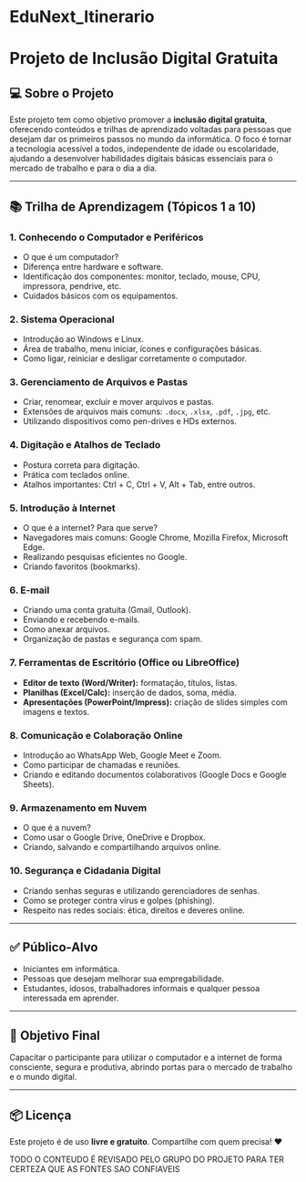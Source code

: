 # EduNext_Itinerario
# Projeto de Inclusão Digital Gratuita

## 💻 Sobre o Projeto

Este projeto tem como objetivo promover a **inclusão digital gratuita**, oferecendo conteúdos e trilhas de aprendizado voltadas para pessoas que desejam dar os primeiros passos no mundo da informática. O foco é tornar a tecnologia acessível a todos, independente de idade ou escolaridade, ajudando a desenvolver habilidades digitais básicas essenciais para o mercado de trabalho e para o dia a dia.


---

## 📚 Trilha de Aprendizagem (Tópicos 1 a 10)

### 1. Conhecendo o Computador e Periféricos
- O que é um computador?
- Diferença entre hardware e software.
- Identificação dos componentes: monitor, teclado, mouse, CPU, impressora, pendrive, etc.
- Cuidados básicos com os equipamentos.

### 2. Sistema Operacional
- Introdução ao Windows e Linux.
- Área de trabalho, menu iniciar, ícones e configurações básicas.
- Como ligar, reiniciar e desligar corretamente o computador.

### 3. Gerenciamento de Arquivos e Pastas
- Criar, renomear, excluir e mover arquivos e pastas.
- Extensões de arquivos mais comuns: `.docx`, `.xlsx`, `.pdf`, `.jpg`, etc.
- Utilizando dispositivos como pen-drives e HDs externos.

### 4. Digitação e Atalhos de Teclado
- Postura correta para digitação.
- Prática com teclados online.
- Atalhos importantes: Ctrl + C, Ctrl + V, Alt + Tab, entre outros.

### 5. Introdução à Internet
- O que é a internet? Para que serve?
- Navegadores mais comuns: Google Chrome, Mozilla Firefox, Microsoft Edge.
- Realizando pesquisas eficientes no Google.
- Criando favoritos (bookmarks).

### 6. E-mail
- Criando uma conta gratuita (Gmail, Outlook).
- Enviando e recebendo e-mails.
- Como anexar arquivos.
- Organização de pastas e segurança com spam.

### 7. Ferramentas de Escritório (Office ou LibreOffice)
- **Editor de texto (Word/Writer):** formatação, títulos, listas.
- **Planilhas (Excel/Calc):** inserção de dados, soma, média.
- **Apresentações (PowerPoint/Impress):** criação de slides simples com imagens e textos.

### 8. Comunicação e Colaboração Online
- Introdução ao WhatsApp Web, Google Meet e Zoom.
- Como participar de chamadas e reuniões.
- Criando e editando documentos colaborativos (Google Docs e Google Sheets).

### 9. Armazenamento em Nuvem
- O que é a nuvem?
- Como usar o Google Drive, OneDrive e Dropbox.
- Criando, salvando e compartilhando arquivos online.

### 10. Segurança e Cidadania Digital
- Criando senhas seguras e utilizando gerenciadores de senhas.
- Como se proteger contra vírus e golpes (phishing).
- Respeito nas redes sociais: ética, direitos e deveres online.

---

## ✅ Público-Alvo

- Iniciantes em informática.
- Pessoas que desejam melhorar sua empregabilidade.
- Estudantes, idosos, trabalhadores informais e qualquer pessoa interessada em aprender.

---

## 🎯 Objetivo Final

Capacitar o participante para utilizar o computador e a internet de forma consciente, segura e produtiva, abrindo portas para o mercado de trabalho e o mundo digital.

---

## 📦 Licença

Este projeto é de uso **livre e gratuito**. Compartilhe com quem precisa! ❤️


TODO O CONTEUDO É REVISADO PELO GRUPO DO PROJETO PARA TER CERTEZA QUE AS FONTES SAO CONFIAVEIS
